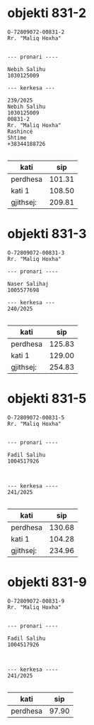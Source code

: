 # objekti 831-2

```
O-72809072-00831-2
Rr. "Maliq Hoxha"


--- pronari ----

Nebih Salihu
1030125009

--- kerkesa ---

239/2025
Nebih Salihu
1030125009
00831-2
Rr. "Maliq Hoxha"
Rashincë
Shtime
+38344188726


```
| kati | sip |
| -------------- | --------------- |
| perdhesa | 101.31 |
| kati 1 | 108.50 |
| gjithsej: | 209.81 |

# objekti 831-3

```
O-72809072-00831-3
Rr. "Maliq Hoxha"

--- pronari ----

Naser Salihaj
1005577698

--- kerkesa ---
240/2025


```
| kati | sip |
| -------------- | --------------- |
| perdhesa | 125.83 |
| kati 1 | 129.00 |
| gjithsej: | 254.83 |


# objekti 831-5

```
O-72809072-00831-5
Rr. "Maliq Hoxha"


--- pronari ----

Fadil Salihu
1004517926



--- kerkesa ----
241/2025


```
| kati | sip |
| -------------- | --------------- |
| perdhesa | 130.68 |
| kati 1 | 104.28 |
| gjithsej: | 234.96 |


# objekti 831-9

```
O-72809072-00831-9
Rr. "Maliq Hoxha"


--- pronari ----

Fadil Salihu
1004517926



--- kerkesa ----
241/2025


```
| kati | sip |
| -------------- | --------------- |
| perdhesa | 97.90 |
